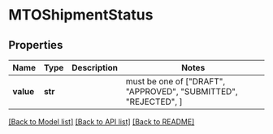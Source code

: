 # MTOShipmentStatus


## Properties
Name | Type | Description | Notes
------------ | ------------- | ------------- | -------------
**value** | **str** |  |  must be one of ["DRAFT", "APPROVED", "SUBMITTED", "REJECTED", ]

[[Back to Model list]](../README.md#documentation-for-models) [[Back to API list]](../README.md#documentation-for-api-endpoints) [[Back to README]](../README.md)


